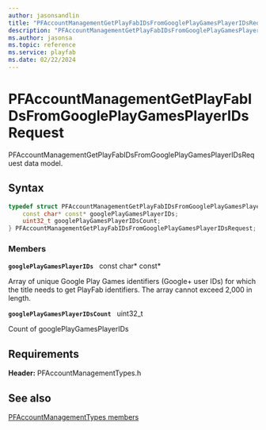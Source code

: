 ```yaml
---
author: jasonsandlin
title: "PFAccountManagementGetPlayFabIDsFromGooglePlayGamesPlayerIDsRequest"
description: "PFAccountManagementGetPlayFabIDsFromGooglePlayGamesPlayerIDsRequest data model."
ms.author: jasonsa
ms.topic: reference
ms.service: playfab
ms.date: 02/22/2024
---
```


# PFAccountManagementGetPlayFabIDsFromGooglePlayGamesPlayerIDsRequest  

PFAccountManagementGetPlayFabIDsFromGooglePlayGamesPlayerIDsRequest data model.  

## Syntax  
  
```cpp
typedef struct PFAccountManagementGetPlayFabIDsFromGooglePlayGamesPlayerIDsRequest {  
    const char* const* googlePlayGamesPlayerIDs;  
    uint32_t googlePlayGamesPlayerIDsCount;  
} PFAccountManagementGetPlayFabIDsFromGooglePlayGamesPlayerIDsRequest;  
```
  
### Members  
  
**`googlePlayGamesPlayerIDs`** &nbsp; const char* const*  
  
Array of unique Google Play Games identifiers (Google+ user IDs) for which the title needs to get PlayFab identifiers. The array cannot exceed 2,000 in length.
  
**`googlePlayGamesPlayerIDsCount`** &nbsp; uint32_t  
  
Count of googlePlayGamesPlayerIDs
  
  
## Requirements  
  
**Header:** PFAccountManagementTypes.h
  
## See also  
[PFAccountManagementTypes members](../pfaccountmanagementtypes_members.md)  

  
  
